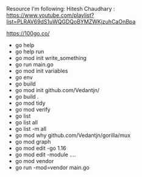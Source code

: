 Resource I'm following: Hitesh Chaudhary : https://www.youtube.com/playlist?list=PLRAV69dS1uWQGDQoBYMZWKjzuhCaOnBpa

https://100go.co/

- go help
- go help run
- go mod init write_something
- go run main.go
- go mod init variables
- go env
- go build
- go mod init github.com/Vedantjn/
- go build .
- go mod tidy
- go mod verify
- go list
- go list all
- go list -m all
- go mod why github.com/Vedantjn/gorilla/mux
- go mod graph
- go mod edit -go 1.16
- go mod edit -module ....
- go mod vendor
- go run -mod=vendor main.go